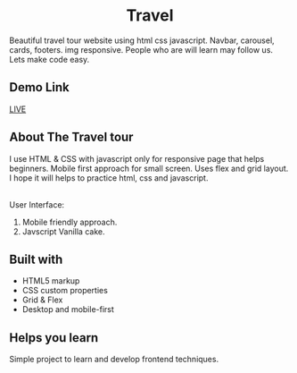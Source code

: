 <h1 align="center">Travel
</h1>
Beautiful travel tour website using html css javascript. Navbar, carousel, cards, footers. img responsive. People who are will learn may follow us. Lets make code easy.



## Demo Link
<a href="https://nandha-techie.github.io/Travel/">LIVE</a>

## About The Travel tour

<p>I use HTML & CSS with javascript only for responsive page that helps beginners.
Mobile first approach for small screen. 
Uses flex and grid layout.
I hope it will helps to practice html, css and javascript.

<br>User Interface: <br>
1. Mobile friendly approach.
2. Javscript Vanilla cake.


## Built with

- HTML5 markup
- CSS custom properties
- Grid & Flex
- Desktop and mobile-first
## Helps you learn

Simple project to learn and develop frontend techniques.
